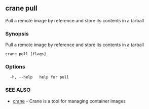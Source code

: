 ## crane pull

Pull a remote image by reference and store its contents in a tarball

### Synopsis

Pull a remote image by reference and store its contents in a tarball

```
crane pull [flags]
```

### Options

```
  -h, --help   help for pull
```

### SEE ALSO

* [crane](crane.md)	 - Crane is a tool for managing container images

